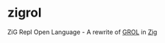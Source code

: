 # zigrol
ZiG Repl Open Language - A rewrite of [GROL](https://github.com/grol-io/grol) in [Zig](https://ziglang.org/)
